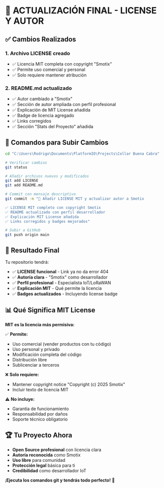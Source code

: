 # 📄 ACTUALIZACIÓN FINAL - LICENSE Y AUTOR

## ✅ Cambios Realizados

### 1. **Archivo LICENSE creado**
- ✅ Licencia MIT completa con copyright "Smotix"
- ✅ Permite uso comercial y personal
- ✅ Solo requiere mantener atribución

### 2. **README.md actualizado**
- ✅ Autor cambiado a "Smotix" 
- ✅ Sección de autor ampliada con perfil profesional
- ✅ Explicación de MIT License añadida
- ✅ Badge de licencia agregado
- ✅ Links corregidos
- ✅ Sección "Stats del Proyecto" añadida

## 🚀 Comandos para Subir Cambios

```bash
cd "C:\Users\Rodrigo\Documents\PlatformIO\Projects\Collar Buena Cabra"

# Verificar cambios
git status

# Añadir archivos nuevos y modificados
git add LICENSE
git add README.md

# Commit con mensaje descriptivo
git commit -m "📄 Añadir LICENSE MIT y actualizar autor a Smotix

✅ LICENSE MIT completo con copyright Smotix
✅ README actualizado con perfil desarrollador
✅ Explicación MIT License añadida
✅ Links corregidos y badges mejorados"

# Subir a GitHub
git push origin main
```

## 🎯 Resultado Final

Tu repositorio tendrá:
- ✅ **LICENSE funcional** - Link ya no da error 404
- ✅ **Autoría clara** - "Smotix" como desarrollador
- ✅ **Perfil profesional** - Especialista IoT/LoRaWAN
- ✅ **Explicación MIT** - Qué permite la licencia
- ✅ **Badges actualizados** - Incluyendo license badge

## 📊 Qué Significa MIT License

**MIT es la licencia más permisiva:**

✅ **Permite:**
- Uso comercial (vender productos con tu código)
- Uso personal y privado
- Modificación completa del código
- Distribución libre
- Sublicenciar a terceros

❌ **Solo requiere:**
- Mantener copyright notice "Copyright (c) 2025 Smotix"
- Incluir texto de licencia MIT

⚠️ **No incluye:**
- Garantía de funcionamiento
- Responsabilidad por daños
- Soporte técnico obligatorio

## 🏆 Tu Proyecto Ahora

- **Open Source profesional** con licencia clara
- **Autoría reconocida** como Smotix
- **Uso libre** para comunidad
- **Protección legal** básica para ti
- **Credibilidad** como desarrollador IoT

¡**Ejecuta los comandos git y tendrás todo perfecto!** 🚀
